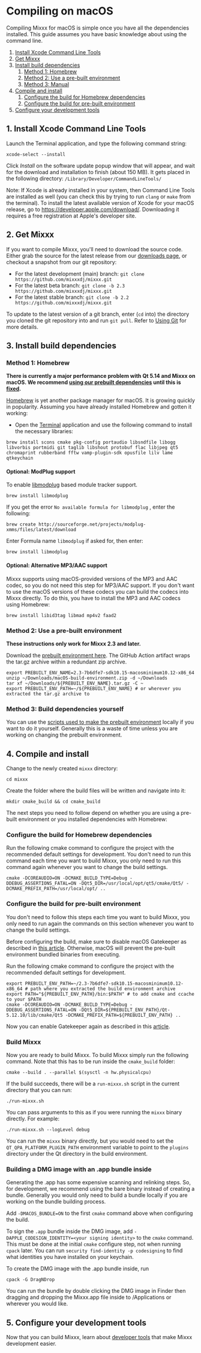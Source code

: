 # Compiling on macOS

Compiling Mixxx for macOS is simple once you have all the dependencies
installed. This guide assumes you have basic knowledge about using the
command line.

1. [Install Xcode Command Line Tools](#1-install-xcode-command-line-tools)
1. [Get Mixxx](#2-get-mixxx)
1. [Install build dependencies](#3-install-build-dependencies)
    1. [Method 1: Homebrew](#method-1-homebrew)
    1. [Method 2: Use a pre-built environment](#method-2-use-a-pre-built-environment)
    1. [Method 3: Manual](#method-3-manual)
1. [Compile and install](#4-compile-and-install)
    1. [Configure the build for Homebrew dependencies](#configure-the-build-for-homebrew-dependencies)
    1. [Configure the build for pre-built environment](#configure-the-build-for-pre-built-environment)
1. [Configure your development tools](#5-configure-your-development-tools)

## 1. Install Xcode Command Line Tools

Launch the Terminal application, and type the following command string:

```shell
xcode-select --install
```

Click *Install* on the software update popup window that will appear,
and wait for the download and installation to finish (about 150 MB). It
gets placed in the following directory:
`/Library/Developer/CommandLineTools/`

<span class="underline">Note</span>: If Xcode is already installed in
your system, then Command Line Tools are installed as well (you can
check this by trying to run `clang` or `make` from the terminal). To
install the latest available version of Xcode for your macOS release, go
to <https://developer.apple.com/download/>. Downloading it requires a
free registration at Apple's developer site.

<a name="getMixxx"/>

## 2. Get Mixxx

If you want to compile Mixxx, you'll need to download the source code. Either grab the source for the latest release from our [downloads
page](https://www.mixxx.org/download), or checkout a snapshot from our git repository:

  - For the latest development (main) branch: `git clone https://github.com/mixxxdj/mixxx.git`
  - For the latest beta branch: `git clone -b 2.3 https://github.com/mixxxdj/mixxx.git`
  - For the latest stable branch: `git clone -b 2.2 https://github.com/mixxxdj/mixxx.git`

To update to the latest version of a git branch, enter (`cd` into) the
directory you cloned the git repository into and run `git pull`. Refer
to [Using Git](Using%20Git) for more details.

<a name="installDependencies"/>

## 3. Install build dependencies

### Method 1: Homebrew

**There is currently a major performance problem with Qt 5.14 and Mixxx
on macOS. We recommend [using our prebuilt
dependencies](#method-2use-a-pre-built-environment) until this is
[fixed](https://github.com/mixxxdj/mixxx/pull/1974).**

[Homebrew](https://github.com/Homebrew/brew) is yet another package
manager for macOS. It is growing quickly in popularity. Assuming you
have already installed Homebrew and gotten it working:

  - Open the
    [Terminal](http://www.apple.com/macosx/apps/all.html#terminal)
    application and use the following command to install the necessary
    libraries:

<!-- end list -->

```shell
brew install scons cmake pkg-config portaudio libsndfile libogg libvorbis portmidi git taglib libshout protobuf flac libjpeg qt5 chromaprint rubberband fftw vamp-plugin-sdk opusfile lilv lame qtkeychain
```

#### Optional: ModPlug support

To enable [libmodplug](http://modplug-xmms.sourceforge.net/) based
module tracker support.

```shell
brew install libmodplug
```

If you get the error `No available formula for libmodplug` , enter the
following:

```shell
brew create http://sourceforge.net/projects/modplug-xmms/files/latest/download
```

Enter Formula name `libmodplug` if asked for, then enter:

```shell
brew install libmodplug
```

#### Optional: Alternative MP3/AAC support

Mixxx supports using macOS-provided versions of the MP3 and AAC codec, so you do not need this step for MP3/AAC support. If you don't want to
use the macOS versions of these codecs you can build the codecs into Mixxx directly. To do this, you have to install the MP3 and AAC codecs using Homebrew:

```shell
brew install libid3tag libmad mp4v2 faad2
```

### Method 2: Use a pre-built environment

**These instructions only work for Mixxx 2.3 and later.**

Download the [prebuilt environment here](https://github.com/Be-ing/buildserver/suites/1506041269/artifacts/26401744). The GitHub Action artifact wraps the tar.gz archive within a redundant zip archive.

```shell
export PREBUILT_ENV_NAME=2.3-7b6dfe7-sdk10.15-macosminimum10.12-x86_64
unzip ~/Downloads/macOS-build-environment.zip -d ~/Downloads
tar xf ~/Downloads/${PREBUILT_ENV_NAME}.tar.gz -C ~
export PREBUILT_ENV_PATH=~/${PREBUILT_ENV_NAME} # or wherever you extracted the tar.gz archive to
```

### Method 3: Build dependencies yourself

You can use the [scripts used to make the prebuilt environment](https://github.com/mixxxdj/buildserver) locally if you want to do it yourself. Generally this is a waste of time unless you are working on changing the prebuilt environment.

<a name="compile"/>

## 4. Compile and install

Change to the newly created `mixxx` directory:

```shell
cd mixxx
```

Create the folder where the build files will be written and navigate into it:

```shell
mkdir cmake_build && cd cmake_build
```

The next steps you need to follow depend on whether you are using a pre-built environment or you installed dependencies with Homebrew:

### Configure the build for Homebrew dependencies

Run the following cmake command to configure the project with the recommended default settings for development. You don't need to run this command each time you want to build Mixxx, you only need to run this command again whenever you want to change the build settings.

```shell
cmake -DCOREAUDIO=ON -DCMAKE_BUILD_TYPE=Debug -DDEBUG_ASSERTIONS_FATAL=ON -DQt5_DIR=/usr/local/opt/qt5/cmake/Qt5/ -DCMAKE_PREFIX_PATH=/usr/local/opt/ ..
```

### Configure the build for pre-built environment
You don't need to follow this steps each time you want to build Mixxx, you only need to run again the commands on this section whenever you want to change the build settings.

Before configuring the build, make sure to disable macOS Gatekeeper as described in [this article](https://www.imore.com/how-open-apps-anywhere-macos-catalina-and-mojave). Otherwise, macOS will prevent the pre-built environment bundled binaries from executing.

Run the following cmake command to configure the project with the recommended default settings for development.

```shell
export PREBUILT_ENV_PATH=~/2.3-7b6dfe7-sdk10.15-macosminimum10.12-x86_64 # path where you extracted the build environment archive
export PATH="${PREBUILT_ENV_PATH}/bin:$PATH" # to add cmake and ccache to your $PATH
cmake -DCOREAUDIO=ON -DCMAKE_BUILD_TYPE=Debug -DDEBUG_ASSERTIONS_FATAL=ON -DQt5_DIR=${PREBUILT_ENV_PATH}/Qt-5.12.10/lib/cmake/Qt5 -DCMAKE_PREFIX_PATH=${PREBUILT_ENV_PATH} ..
```

Now you can enable Gatekeeper again as described in this [article](https://www.imore.com/how-open-apps-anywhere-macos-catalina-and-mojave).

### Build Mixxx
Now you are ready to build Mixxx. To build Mixxx simply run the following command. Note that this has to be run inside the `cmake_build` folder:

```shell
cmake --build . --parallel $(sysctl -n hw.physicalcpu)
```

If the build succeeds, there will be a `run-mixxx.sh` script in the current directory that you can run:

```shell
./run-mixxx.sh
```

You can pass arguments to this as if you were running the `mixxx` binary directly. For example:

```shell
./run-mixxx.sh --logLevel debug
```

You can run the `mixxx` binary directly, but you would need to set the `QT_QPA_PLATFORM_PLUGIN_PATH` environment variable to point to the `plugins` directory under the Qt directory in the build environment.

### Building a DMG image with an .app bundle inside
Generating the .app has some expensive scanning and relinking steps. So, for development, we recommend using the bare binary instead of creating a bundle. Generally you would only need to build a bundle locally if you are working on the bundle building process.

Add `-DMACOS_BUNDLE=ON` to the first `cmake` command above when configuring the build.

To sign the `.app` bundle inside the DMG image, add `-DAPPLE_CODESIGN_IDENTITY=<your signing identity>` to the `cmake` command. This must be done at the initial `cmake` configure step, not when running `cpack` later. You can run `security find-identity -p codesigning` to find what identities you have installed on your keychain.

To create the DMG image with the .app bundle inside, run
```shell
cpack -G DragNDrop
```
You can run the bundle by double clicking the DMG image in Finder then dragging and dropping the Mixxx.app file inside to /Applications or wherever you would like.

## 5. Configure your development tools

Now that you can build Mixxx, learn about [developer
tools](https://github.com/mixxxdj/mixxx/wiki/Developer-Tools) that make Mixxx development easier.
